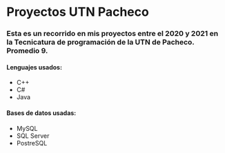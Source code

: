 # Proyectos UTN Pacheco

### Esta es un recorrido en mis proyectos entre el 2020 y 2021 en la Tecnicatura de programación de la UTN de Pacheco. Promedio 9.

#### Lenguajes usados:

* C++
* C#
* Java

#### Bases de datos usadas:

* MySQL
* SQL Server
* PostreSQL